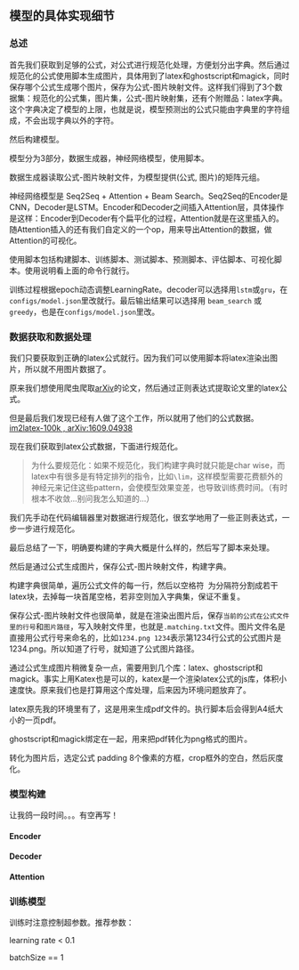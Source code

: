 
## 模型的具体实现细节

### 总述

首先我们获取到足够的公式，对公式进行规范化处理，方便划分出字典。然后通过规范化的公式使用脚本生成图片，具体用到了latex和ghostscript和magick，同时保存哪个公式生成哪个图片，保存为公式-图片映射文件。这样我们得到了3个数据集：规范化的公式集，图片集，公式-图片映射集，还有个附赠品：latex字典。这个字典决定了模型的上限，也就是说，模型预测出的公式只能由字典里的字符组成，不会出现字典以外的字符。

然后构建模型。

模型分为3部分，数据生成器，神经网络模型，使用脚本。

数据生成器读取公式-图片映射文件，为模型提供(公式, 图片)的矩阵元组。

神经网络模型是 Seq2Seq + Attention + Beam Search。Seq2Seq的Encoder是CNN，Decoder是LSTM。Encoder和Decoder之间插入Attention层，具体操作是这样：Encoder到Decoder有个扁平化的过程，Attention就是在这里插入的。随Attention插入的还有我们自定义的一个op，用来导出Attention的数据，做Attention的可视化。

使用脚本包括构建脚本、训练脚本、测试脚本、预测脚本、评估脚本、可视化脚本。使用说明看上面的命令行就行。

训练过程根据epoch动态调整LearningRate。decoder可以选择用`lstm`或`gru`，在`configs/model.json`里改就行。最后输出结果可以选择用 `beam_search` 或 `greedy`，也是在`configs/model.json`里改。

### 数据获取和数据处理

我们只要获取到正确的latex公式就行。因为我们可以使用脚本将latex渲染出图片，所以就不用图片数据了。

原来我们想使用爬虫爬取[arXiv](https://arxiv.org/)的论文，然后通过正则表达式提取论文里的latex公式。

但是最后我们发现已经有人做了这个工作，所以就用了他们的公式数据。[im2latex-100k , arXiv:1609.04938](https://zenodo.org/record/56198#.XKMMU5gzZBB)

现在我们获取到latex公式数据，下面进行规范化。

> 为什么要规范化：如果不规范化，我们构建字典时就只能是char wise，而latex中有很多是有特定排列的指令，比如`\lim`，这样模型需要花费额外的神经元来记住这些pattern，会使模型效果变差，也导致训练费时间。（有时根本不收敛...别问我怎么知道的...）

我们先手动在代码编辑器里对数据进行规范化，很玄学地用了一些正则表达式，一步一步进行规范化。

最后总结了一下，明确要构建的字典大概是什么样的，然后写了脚本来处理。

然后是通过公式生成图片，保存公式-图片映射文件，构建字典。

构建字典很简单，遍历公式文件的每一行，然后以空格符` `为分隔符分割成若干latex块，去掉每一块首尾空格，若非空则加入字典集，保证不重复。

保存公式-图片映射文件也很简单，就是在渲染出图片后，保存`当前的公式在公式文件里的行号`和`图片路径`，写入映射文件里，也就是`.matching.txt`文件。图片文件名是直接用公式行号来命名的，比如`1234.png 1234`表示第1234行公式的公式图片是1234.png。所以知道了行号，就知道了公式图片路径。

通过公式生成图片稍微复杂一点，需要用到几个库：latex、ghostscript和magick。事实上用Katex也是可以的，katex是一个渲染latex公式的js库，体积小速度快。原来我们也是打算用这个库处理，后来因为环境问题放弃了。

latex原先我的环境里有了，这是用来生成pdf文件的。执行脚本后会得到A4纸大小的一页pdf。

ghostscript和magick绑定在一起，用来把pdf转化为png格式的图片。

转化为图片后，选定公式 padding 8个像素的方框，crop框外的空白，然后灰度化。

### 模型构建

让我鸽一段时间。。。有空再写！

#### Encoder
#### Decoder
#### Attention

### 训练模型

训练时注意控制超参数。推荐参数：

learning rate < 0.1

batchSize == 1